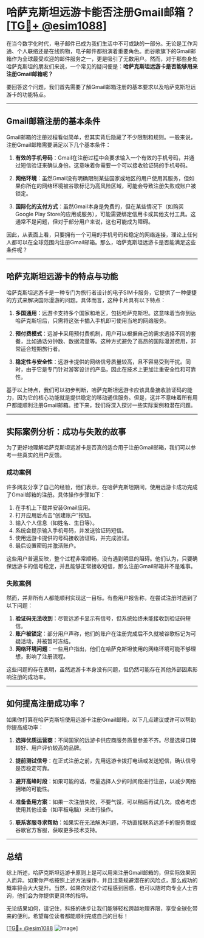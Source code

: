 # 哈萨克斯坦远游卡能否注册Gmail邮箱？[[TG💪+ @esim1088](https://t.me/s/esim1088)]

在当今数字化时代，电子邮件已成为我们生活中不可或缺的一部分。无论是工作沟通、个人联络还是在线购物，电子邮件都扮演着重要角色。而谷歌旗下的Gmail邮箱作为全球最受欢迎的邮件服务之一，更是吸引了无数用户。然而，对于那些身处哈萨克斯坦的朋友们来说，一个常见的疑问便是：**哈萨克斯坦远游卡是否能够用来注册Gmail邮箱呢？**

要回答这个问题，我们首先需要了解Gmail邮箱注册的基本要求以及哈萨克斯坦远游卡的功能特点。

---

## Gmail邮箱注册的基本条件

Gmail邮箱的注册过程看似简单，但其实背后隐藏了不少限制和规则。一般来说，注册Gmail邮箱需要满足以下几个基本条件：

1. **有效的手机号码**：Gmail在注册过程中会要求输入一个有效的手机号码，并通过短信验证来确认身份。这意味着你需要一个可以接收验证码的手机号码。
   
2. **网络环境**：虽然Gmail没有明确限制某些国家或地区的用户使用其服务，但如果你所在的网络环境被谷歌标记为高风险区域，可能会导致注册失败或账户被锁定。

3. **国际化的支付方式**：虽然Gmail本身是免费的，但在某些情况下（如购买Google Play Store的应用或服务），可能需要绑定信用卡或其他支付工具。这通常不是问题，但对于部分用户来说，这也可能成为障碍。

因此，从表面上看，只要拥有一个可用的手机号码和稳定的网络连接，理论上任何人都可以在全球范围内注册Gmail邮箱。那么，哈萨克斯坦远游卡是否能满足这些条件呢？

---

## 哈萨克斯坦远游卡的特点与功能

哈萨克斯坦远游卡是一种专门为旅行者设计的电子SIM卡服务，它提供了一种便捷的方式来解决国际漫游的问题。具体而言，这种卡片具有以下特点：

1. **多国通用**：远游卡支持多个国家和地区，包括哈萨克斯坦。这意味着当你到达哈萨克斯坦后，只需将这张卡插入手机即可使用当地的网络服务。

2. **预付费模式**：远游卡采用预付费机制，用户可以根据自己的需求选择不同的套餐，比如通话分钟数、数据流量等。这种方式避免了高昂的国际漫游费用，非常适合短期旅行者。

3. **稳定性与安全性**：远游卡提供的网络信号质量较高，且不容易受到干扰。同时，由于它是专门针对游客设计的产品，因此在技术上更加注重安全性和可靠性。

基于以上特点，我们可以初步判断，哈萨克斯坦远游卡应该具备接收验证码的能力，因为它的核心功能就是提供稳定的移动通信服务。但是，这并不意味着所有用户都能顺利注册Gmail邮箱。接下来，我们将深入探讨一些实际案例和潜在问题。

---

## 实际案例分析：成功与失败的故事

为了更好地理解哈萨克斯坦远游卡是否真的适合用于注册Gmail邮箱，我们可以参考一些真实的用户反馈。

### 成功案例

许多网友分享了自己的经验，他们表示，在哈萨克斯坦期间，使用远游卡成功完成了Gmail邮箱的注册。具体操作步骤如下：

1. 在手机上下载并安装Gmail应用。
2. 打开应用后点击“创建账户”按钮。
3. 输入个人信息（如姓名、生日等）。
4. 系统会提示输入手机号码，并发送验证码短信。
5. 使用远游卡提供的号码接收验证码，并完成验证。
6. 最后设置密码并激活账户。

这些用户普遍反映，整个过程非常顺畅，没有遇到明显的阻碍。他们认为，只要确保远游卡的信号稳定，并且能够正常接收短信，那么注册Gmail邮箱并不是难事。

### 失败案例

然而，并非所有人都能顺利实现这一目标。有些用户报告称，在尝试注册时遇到了以下问题：

1. **验证码无法收到**：尽管远游卡显示有信号，但系统始终未能接收到验证码短信。
2. **账户被锁定**：部分用户声称，他们的账户在注册完成后不久就被谷歌标记为可疑活动，并被暂时冻结。
3. **网络环境问题**：一些用户指出，他们在哈萨克斯坦使用的网络环境可能不够理想，影响了注册流程。

这些问题的存在表明，虽然远游卡本身没有问题，但仍然可能存在其他外部因素影响注册的成功率。

---

## 如何提高注册成功率？

如果你打算在哈萨克斯坦使用远游卡注册Gmail邮箱，以下几点建议或许可以帮助你提高成功率：

1. **选择优质运营商**：不同国家的远游卡供应商服务质量参差不齐。尽量选择口碑较好、用户评价较高的品牌。
   
2. **提前测试信号**：在正式注册之前，先用远游卡拨打电话或发送短信，确认信号是否稳定可靠。

3. **避开高峰时段**：如果可能的话，尽量选择人少的时间段进行注册，以减少网络拥堵的可能性。

4. **准备备用方案**：如果一次注册失败，不要气馁，可以稍后再试几次。或者考虑使用其他设备（如平板电脑）来进行操作。

5. **联系客服寻求帮助**：如果实在无法解决问题，不妨直接联系远游卡的服务商或谷歌官方客服，获取更多技术支持。

---

## 总结

综上所述，哈萨克斯坦远游卡原则上是可以用来注册Gmail邮箱的，但实际效果因人而异。如果你严格按照上述方法操作，并且注意规避潜在的风险点，那么成功的概率将会大大提升。当然，如果你对这个过程感到困惑，也可以随时向专业人士咨询，他们会为你提供更具体的指导。

无论结果如何，请记住，科技的进步让我们能够轻松跨越地理界限，享受全球化带来的便利。希望每位读者都能顺利完成自己的目标！

[[TG💪+ @esim1088](https://t.me/s/esim1088) ![Image](https://i.postimg.cc/4NQfJmqS/Snipaste-2025-05-13-00-14-12.png)]